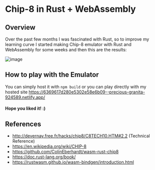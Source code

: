 # Chip-8 in Rust + WebAssembly #

## Overview ##

Over the past few months I was fascinated with Rust, so to improve my learning curve I started making Chip-8 emulator with Rust and WebAssembly for some weeks and then this are the results:

  ![image](https://user-images.githubusercontent.com/100306629/201592496-a2d150cf-9976-4c41-9879-d38d44ec60ed.png)

## How to play with the Emulator ##

You can simply host it with `npm build` or you can play directly with my hosted site https://6369617d280e5302e58e6b09--precious-granita-924589.netlify.app/ <br/>
#### Hope you liked it! :) ####
## References ##

* http://devernay.free.fr/hacks/chip8/C8TECH10.HTM#2.2 (Technical Reference)
* https://en.wikipedia.org/wiki/CHIP-8
* https://github.com/ColinEberhardt/wasm-rust-chip8
* https://doc.rust-lang.org/book/
* https://rustwasm.github.io/wasm-bindgen/introduction.html
